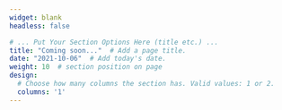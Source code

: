 ```yaml
---
widget: blank
headless: false

# ... Put Your Section Options Here (title etc.) ...
title: "Coming soon..."  # Add a page title.
date: "2021-10-06"  # Add today's date.
weight: 10  # section position on page
design:
  # Choose how many columns the section has. Valid values: 1 or 2.
  columns: '1'
---
```

